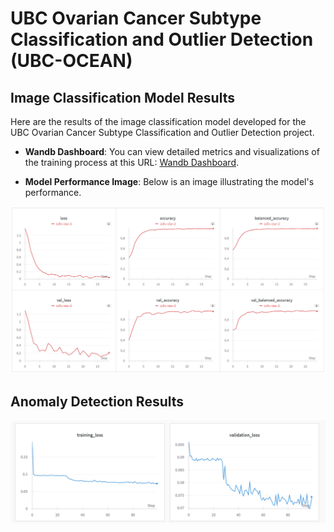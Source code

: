 # UBC Ovarian Cancer Subtype Classification and Outlier Detection (UBC-OCEAN)

## Image Classification Model Results

Here are the results of the image classification model developed for the UBC Ovarian Cancer Subtype Classification and Outlier Detection project.

- **Wandb Dashboard**: You can view detailed metrics and visualizations of the training process at this URL: [Wandb Dashboard](https://api.wandb.ai/links/3d-soccer/3gwc5h4j).

- **Model Performance Image**: Below is an image illustrating the model's performance.

![Model Performance](readme_images/classification_results.png)


## Anomaly Detection Results
![Model Performance](readme_images/anomaly_detection.png)